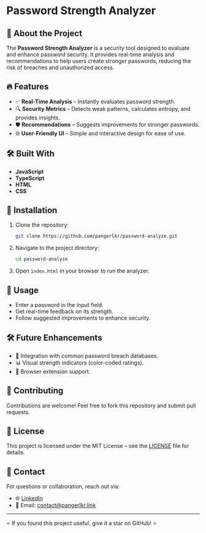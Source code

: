 # Password Strength Analyzer

## 🚀 About the Project
The **Password Strength Analyzer** is a security tool designed to evaluate and enhance password security. It provides real-time analysis and recommendations to help users create stronger passwords, reducing the risk of breaches and unauthorized access.

## 🔥 Features
- ✅ **Real-Time Analysis** – Instantly evaluates password strength.
- 🔍 **Security Metrics** – Detects weak patterns, calculates entropy, and provides insights.
- 🛡 **Recommendations** – Suggests improvements for stronger passwords.
- 🌐 **User-Friendly UI** – Simple and interactive design for ease of use.

## 🛠 Built With
- **JavaScript**
- **TypeScript**
- **HTML**
- **CSS**

## 📌 Installation
1. Clone the repository:
   ```bash
   git clone https://github.com/pangerlkr/password-analyze.git
   ```
2. Navigate to the project directory:
   ```bash
   cd password-analyze
   ```
3. Open `index.html` in your browser to run the analyzer.

## 🚀 Usage
- Enter a password in the input field.
- Get real-time feedback on its strength.
- Follow suggested improvements to enhance security.

## 🛠 Future Enhancements
- 🔐 Integration with common password breach databases.
- 📊 Visual strength indicators (color-coded ratings).
- 📢 Browser extension support.

## 🤝 Contributing
Contributions are welcome! Feel free to fork this repository and submit pull requests.

## 📜 License
This project is licensed under the MIT License – see the [LICENSE](LICENSE) file for details.

## 📩 Contact
For questions or collaboration, reach out via:
- 🌐 [LinkedIn](https://linkedin.com/in/pangerlkr)
- 📧 Email: contact@pangerlkr.link
---

⭐ If you found this project useful, give it a star on GitHub! ⭐
